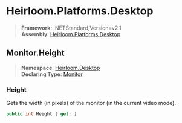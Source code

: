 # Heirloom.Platforms.Desktop

> **Framework**: .NETStandard,Version=v2.1  
> **Assembly**: [Heirloom.Platforms.Desktop][0]  

## Monitor.Height

> **Namespace**: [Heirloom.Desktop][0]  
> **Declaring Type**: [Monitor][1]  

### Height

Gets the width (in pixels) of the monitor (in the current video mode).

```cs
public int Height { get; }
```

[0]: ../../../Heirloom.Platforms.Desktop.md
[1]: ../Monitor.md
